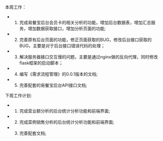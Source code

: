 本周工作：

* 1. 完成易餐宝后台会员卡的相关分析的功能，增加后台数据表，增加汇总服务，增加数据获取接口，增加分析页面的功能;
* 2. 完善原有后台页面的功能，修正页面获取的BUG，修改后台接口获取的BUG，主要是对于后台接口错误代码的处理；
* 3. 解决服务器接口交互慢的问题，主要是通过nginx做的反向代理，同时修改flask框架的启动脚本；
* 4. 编写《需求流程管理》的0.0.1版本的文档;
* 5. 完善配套的易餐宝后台API接口文档;

下周工作计划:

* 1. 完成营业额分析的后台统计分析功能和前端界面;
* 2. 完成菜例销售分析的后台统计分析功能和前端界面;
* 3. 完善配套文档;